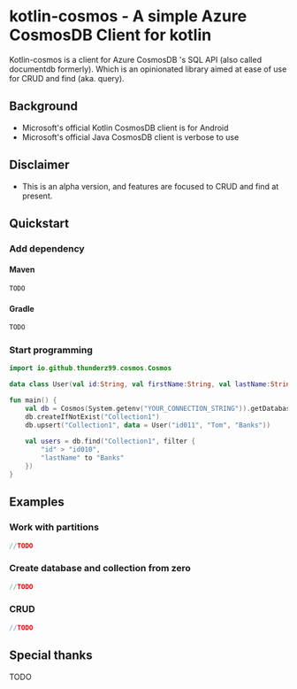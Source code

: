 # kotlin-cosmos - A simple Azure CosmosDB Client for kotlin

Kotlin-cosmos is a client for Azure CosmosDB 's SQL API (also called documentdb formerly). Which is an opinionated library aimed at ease of use for CRUD and find (aka. query).

## Background
* Microsoft's official Kotlin CosmosDB client  is for Android
* Microsoft's official Java CosmosDB client is verbose to use

## Disclaimer
* This is an alpha version, and features are focused to CRUD and find at present.

## Quickstart

### Add dependency

#### Maven

```xml
TODO
```

#### Gradle

```groovy
TODO
```

### Start programming 

```kotlin
import io.github.thunderz99.cosmos.Cosmos

data class User(val id:String, val firstName:String, val lastName:String )

fun main() {
    val db = Cosmos(System.getenv("YOUR_CONNECTION_STRING")).getDatabase("Database1")
    db.createIfNotExist("Collection1")
    db.upsert("Collection1", data = User("id011", "Tom", "Banks"))
  
    val users = db.find("Collection1", filter {
        "id" > "id010",
        "lastName" to "Banks" 
    })
}
```


## Examples

### Work with partitions 

```kotlin
//TODO

```

### Create database and collection from zero

```kotlin
//TODO

```

### CRUD

```kotlin
//TODO

```

## Special thanks
TODO